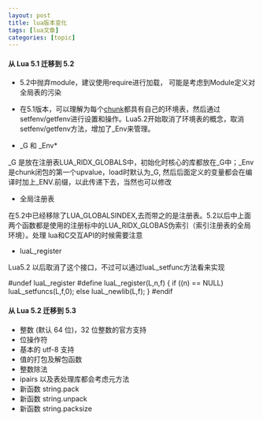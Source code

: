 ```yaml
---
layout: post
title: lua版本变化 
tags: [lua文章]
categories: [topic]
---
```

#### 从 Lua 5.1 迁移到 5.2

  * 5.2中抛弃module，建议使用require进行加载， 可能是考虑到Module定义对全局表的污染

  * 在5.1版本，可以理解为每个[chunk](https://www.lua.org/pil/1.1.html)都具有自己的环境表，然后通过setfenv/getfenv进行设置和操作。Lua5.2开始取消了环境表的概念，取消setfenv/getfenv方法，增加了_Env来管理。

  * _G 和 _Env*

_G 是放在注册表LUA_RIDX_GLOBALS中，初始化时核心的库都放在_G中；_Env 是chunk闭包的第一个upvalue，load时默认为_G,
然后后面定义的变量都会在编译时加上_ENV.前缀，以此传递下去，当然也可以修改

  * 全局注册表

在5.2中已经移除了LUA_GLOBALSINDEX,去而带之的是注册表。5.2以后中上面两个函数都是使用的注册标中的LUA_RIDX_GLOBAS伪索引（索引注册表的全局环境）。处理
lua和C交互API的时候需要注意

  * luaL_register

Lua5.2 以后取消了这个接口，不过可以通过luaL_setfunc方法看来实现

#undef luaL_register #define luaL_register(L,n,f) { if ((n) == NULL)
luaL_setfuncs(L,f,0); else luaL_newlib(L,f); } #endif

#### 从 Lua 5.2 迁移到 5.3

  * 整数 (默认 64 位)，32 位整数的官方支持
  * 位操作符
  * 基本的 utf-8 支持
  * 值的打包及解包函数
  * 整数除法
  * ipairs 以及表处理库都会考虑元方法
  * 新函数 string.pack
  * 新函数 string.unpack
  * 新函数 string.packsize